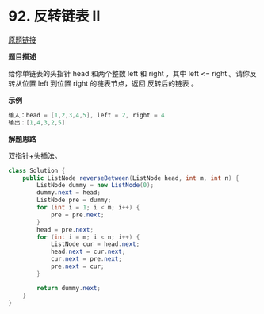 # 92. 反转链表 II

[原题链接](https://leetcode.cn/problems/reverse-linked-list-ii/)

**题目描述**

给你单链表的头指针 head 和两个整数 left 和 right ，其中 left <= right 。请你反转从位置 left 到位置 right 的链表节点，返回 反转后的链表 。

**示例**

```java
输入：head = [1,2,3,4,5], left = 2, right = 4
输出：[1,4,3,2,5]
```

**解题思路**

双指针+头插法。

```java
class Solution {
    public ListNode reverseBetween(ListNode head, int m, int n) {
        ListNode dummy = new ListNode(0);
        dummy.next = head;
        ListNode pre = dummy;
        for (int i = 1; i < m; i++) {
            pre = pre.next;
        }
        head = pre.next;
        for (int i = m; i < n; i++) {
            ListNode cur = head.next;
            head.next = cur.next;
            cur.next = pre.next;
            pre.next = cur;
        }

        return dummy.next;
    }
}
```

